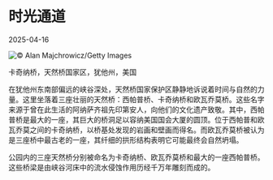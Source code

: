 # 时光通道

2025-04-16

![](https://cn.bing.com/th?id=OHR.KachinaBridge_ZH-CN3333793502_UHD.jpg "© Alan Majchrowicz/Getty Images")

卡奇纳桥，天然桥国家区，犹他州，美国

在犹他州东南部偏远的峡谷深处，天然桥国家保护区静静地诉说着时间与自然的力量。这里坐落着三座壮丽的天然桥：西帕普桥、卡奇纳桥和欧瓦乔莫桥。这些名字来源于曾在此生活的阿纳萨齐祖先印第安人，向他们的文化遗产致敬。其中，西帕普桥是最大的一座，其巨大的桥洞足以容纳美国国会大厦的圆顶。位于西帕普和欧瓦乔莫之间的卡奇纳桥，以桥基处发现的岩画和壁画而得名。而欧瓦乔莫桥被认为是三座桥中最古老的一座，其纤细的拱形结构表明它可能最终会自然坍塌。

公园内的三座天然桥分别被命名为卡奇纳桥、欧瓦乔莫桥和最大的一座西帕普桥。这些桥梁是由峡谷河床中的流水侵蚀作用历经千万年雕刻而成的。

